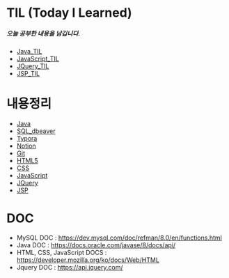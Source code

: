 # TIL (Today I Learned)
##### 오늘 공부한 내용을 남깁니다.

- [Java_TIL](https://github.com/junewjdtn/TIL/tree/master/TIL_md/Java)
- [JavaScript_TIL](https://github.com/junewjdtn/TIL/tree/master/TIL_md/JS)
- [JQuery_TIL](https://github.com/junewjdtn/TIL/tree/master/TIL_md/JQuery)
- [JSP_TIL](https://github.com/junewjdtn/TIL/tree/master/TIL_md/JSP)

# 내용정리

- [Java](https://github.com/junewjdtn/TIL/tree/master/Java)
- [SQL_dbeaver](https://github.com/junewjdtn/TIL/tree/master/DB/SQL_dbeaver)
- [Typora](https://github.com/junewjdtn/TIL/tree/master/Typora)
- [Notion](https://github.com/junewjdtn/TIL/blob/master/Notion/TIL_Notion.md)
- [Git](https://github.com/junewjdtn/TIL/tree/master/git)
- [HTML5](https://github.com/junewjdtn/TIL/tree/master/HTML%2BCSS/html_vscode_UI/1_html)
- [CSS](https://github.com/junewjdtn/TIL/tree/master/HTML%2BCSS/html_vscode_UI/2_css)
- [JavaScript](https://github.com/junewjdtn/TIL/tree/master/HTML%2BCSS/html_vscode_UI/3_JS)
- [JQuery](https://github.com/junewjdtn/TIL/tree/master/HTML%2BCSS%2BJS%2BJQ/html_vscode_UI/4_jq)
- [JSP](https://github.com/junewjdtn/TIL/tree/master/Server/5_Web)



# DOC

- MySQL DOC :
  https://dev.mysql.com/doc/refman/8.0/en/functions.html
- Java DOC :
  https://docs.oracle.com/javase/8/docs/api/
- HTML, CSS, JavaScript DOCS :
  https://developer.mozilla.org/ko/docs/Web/HTML
- Jquery DOC :
  https://api.jquery.com/